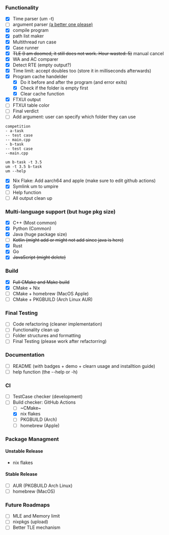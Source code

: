 ### Functionality
- [x] Time parser (um -t)
- [ ] argument parser [(a better one please)](https://github.com/p-ranav/argparse)
- [x] compile program
- [x] path list maker
- [x] Multithread run case
- [x] Case runner
- [x] ~~TLE (I am doomed, it still does not work. Hour wasted: 5)~~ manual cancel
- [x] WA and AC comparer
- [x] Detect RTE (empty output?)
- [x] Time limit: accept doubles too (store it in milliseconds afterwards)
- [x] Program cache handelder
    - [x] Do it before and after the program (and error exits)
    - [x] Check if the folder is empty first 
    - [x] Clear cache function
- [x] FTXUI output
- [ ] FTXUI table color
- [ ] Final verdict
- [ ] Add argument: user can specify which folder they can use
```
competition
- a-task
-- test case
-- main.cpp
- b-task
-- test case
--main.cpp

um b-task -t 3.5
um -t 3.5 b-task
um --help
```
- [x] Nix Flake: Add aarch64 and apple (make sure to edit github actions)
- [x] Symlink um to umpire 
- [ ] Help function
- [ ] All output clean up

### Multi-language support (but huge pkg size)
- [x] C++ (Most common)
- [x] Python (Common)
- [x] Java (huge package size)
- [ ] ~~Kotlin (might add or might not add since java is here)~~
- [x] Rust
- [x] Go
- [x] ~~JavaScript (might delete)~~

### Build
- [x] ~~Full CMake and Make build~~
- [x] CMake + Nix
- [ ] CMake + homebrew (MacOS Apple)
- [ ] CMake + PKGBUILD (Arch Linux AUR)

### Final Testing
- [ ] Code refactoring (cleaner implementation)
- [ ] Functionality clean up
- [ ] Folder structures and formatting
- [ ] Final Testing (please work after refactorring)

### Documentation
- [ ] README (with badges + demo + clearn usage and installtion guide)
- [ ] help function (the --help or -h)

### CI
- [ ] TestCase checker (development)
- [ ] Build checker: GitHub Actions
  - [ ] ~CMake~
  - [x] nix flakes
  - [ ] PKGBUILD (Arch)
  - [ ] homebrew (Apple)

### Package Managment
#### Unstable Release
- nix flakes

#### Stable Release
- [ ] AUR (PKGBUILD Arch Linux) 
- [ ] homebrew (MacOS)

### Future Roadmaps
- [ ] MLE and Memory limit
- [ ] nixpkgs (upload)
- [ ] Better TLE mechanism
